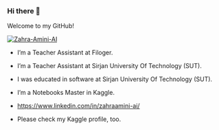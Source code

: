 ### Hi there 👋

Welcome to my GitHub!

<a href="https://ibb.co/RDPSq3j"><img src="https://i.ibb.co/DRkbZ9r/Zahra-Amini-AI.png" alt="Zahra-Amini-AI" border="0"></a>

- I’m a Teacher Assistant at Filoger.

- I’m a Teacher Assistant at Sirjan University Of Technology (SUT).

- I was educated in software at Sirjan University Of Technology (SUT).

- I’m a Notebooks Master in Kaggle.

- https://www.linkedin.com/in/zahraamini-ai/

- Please check my Kaggle profile, too.
